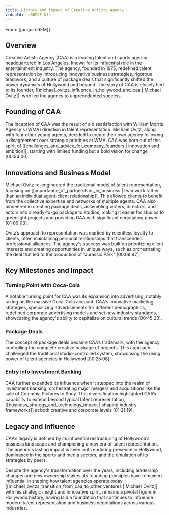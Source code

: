 ```yaml
---
title: History and impact of Creative Artists Agency
videoId: -b8BFJFjN1s
---
```


From: [[acquiredFM]] <br/> 
## Overview

Creative Artists Agency (CAA) is a leading talent and sports agency headquartered in Los Angeles, known for its influential role in the entertainment industry. The agency, founded in 1975, redefined talent representation by introducing innovative business strategies, rigorous teamwork, and a culture of package deals that significantly shifted the power dynamics of Hollywood and beyond. The story of CAA is closely tied to its founder, [[michael_ovitzs_influence_in_hollywood_and_caa | Michael Ovitz]], who led the agency to unprecedented success.

## Founding of CAA

The inception of CAA was the result of a dissatisfaction with William Morris Agency's (WMA) direction in talent representation. Michael Ovitz, along with four other young agents, decided to create their own agency following a disagreement over strategic priorities at WMA. CAA was born out of this spirit of [[challenges_and_advice_for_company_founders | innovation and ambition]], starting with limited funding but a bold vision for change <a class="yt-timestamp" data-t="00:54:00">[00:54:00]</a>.

## Innovations and Business Model

Michael Ovitz re-engineered the traditional model of talent representation, focusing on [[importance_of_partnerships_in_business | teamwork rather than an individual agent-client relationship]]. This allowed clients to benefit from the collective expertise and networks of multiple agents. CAA also pioneered in creating package deals, assembling writers, directors, and actors into a ready-to-go package to studios, making it easier for studios to greenlight projects and providing CAA with significant negotiating power <a class="yt-timestamp" data-t="01:09:03">[01:09:03]</a>.

Ovitz’s approach to representation was marked by relentless loyalty to clients, often maintaining personal relationships that transcended professional alliances. The agency's success was built on prioritizing client interests and creating opportunities in unique ways, such as orchestrating the deal that led to the production of "Jurassic Park" <a class="yt-timestamp" data-t="00:09:47">[00:09:47]</a>.

## Key Milestones and Impact

### **Turning Point with Coca-Cola**

A notable turning point for CAA was its expansion into advertising, notably taking on the massive Coca-Cola account. CAA's innovative marketing strategies, specializing advertisements for different demographics, redefined corporate advertising models and set new industry standards, showcasing the agency's ability to capitalize on cultural trends <a class="yt-timestamp" data-t="00:45:23">[00:45:23]</a>.

### **Package Deals**

The concept of package deals became CAA’s trademark, with the agency controlling the complete creative package of projects. This approach challenged the traditional studio-controlled system, showcasing the rising power of talent agencies in Hollywood <a class="yt-timestamp" data-t="00:25:08">[00:25:08]</a>.

### **Entry into Investment Banking**

CAA further expanded its influence when it stepped into the realm of investment banking, orchestrating major mergers and acquisitions like the sale of Columbia Pictures to Sony. This diversification highlighted CAA’s capability to extend beyond typical talent representation, [[business_strategy_and_technology_impact | shaping industry frameworks]] at both creative and corporate levels <a class="yt-timestamp" data-t="01:21:19">[01:21:19]</a>.

## Legacy and Influence

CAA’s legacy is defined by its influential restructuring of Hollywood’s business landscape and championing a new era of talent representation. The agency's lasting impact is seen in its enduring presence in Hollywood, dominance in the sports and media sectors, and the emulation of its strategies by peers.

Despite the agency's transformation over the years, including leadership changes and new ownership stakes, its founding principles have remained influential in shaping how talent agencies operate today. [[michael_ovitzs_transition_from_caa_to_other_ventures | Michael Ovitz]], with his strategic insight and innovative spirit, remains a pivotal figure in Hollywood history, having laid a foundation that continues to influence modern talent representation and business negotiations across various industries.